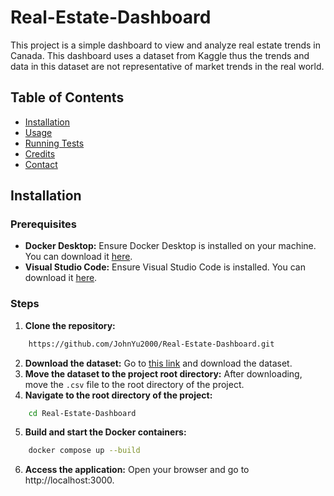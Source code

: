 # Real-Estate-Dashboard

This project is a simple dashboard to view and analyze real estate trends in Canada. This dashboard uses a dataset from Kaggle thus the trends and data in this dataset are not representative of market trends in the real world.

## Table of Contents
- [Installation](#installation)
- [Usage](#usage)
- [Running Tests](#running-tests)
- [Credits](#credits)
- [Contact](#contact)

## Installation
### Prerequisites
- **Docker Desktop:** Ensure Docker Desktop is installed on your machine. You can download it [here](https://www.docker.com/products/docker-desktop).
- **Visual Studio Code:** Ensure Visual Studio Code is installed. You can download it [here](https://code.visualstudio.com/).

### Steps
1. **Clone the repository:**
```sh
    https://github.com/JohnYu2000/Real-Estate-Dashboard.git
```
2. **Download the dataset:** Go to [this link](https://www.kaggle.com/datasets/jeremylarcher/canadian-house-prices-for-top-cities) and download the dataset.
3. **Move the dataset to the project root directory:** After downloading, move the `.csv` file to the root directory of the project.
4. **Navigate to the root directory of the project:**
```sh
    cd Real-Estate-Dashboard
```
5. **Build and start the Docker containers:**
```sh
    docker compose up --build
```
6. **Access the application:** Open your browser and go to http://localhost:3000.